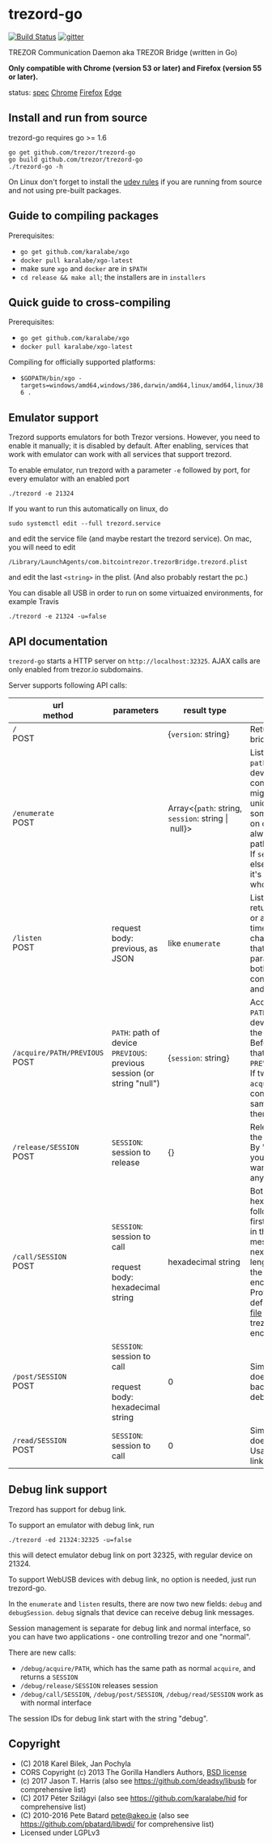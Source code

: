 # trezord-go

[![Build Status](https://travis-ci.org/trezor/trezord-go.svg?branch=master)](https://travis-ci.org/trezor/trezord-go) [![gitter](https://badges.gitter.im/trezor/community.svg)](https://gitter.im/trezor/community)

TREZOR Communication Daemon aka TREZOR Bridge (written in Go)

**Only compatible with Chrome (version 53 or later) and Firefox (version 55 or later).**

status: [spec](https://w3c.github.io/webappsec-secure-contexts/#is-origin-trustworthy) [Chrome](https://bugs.chromium.org/p/chromium/issues/detail?id=607878) [Firefox](https://bugzilla.mozilla.org/show_bug.cgi?id=903966) [Edge](https://developer.microsoft.com/en-us/microsoft-edge/platform/issues/11963735/)

## Install and run from source

trezord-go requires go >= 1.6

```
go get github.com/trezor/trezord-go
go build github.com/trezor/trezord-go
./trezord-go -h
```

On Linux don't forget to install the [udev rules](https://github.com/trezor/trezor-common/blob/master/udev/51-trezor.rules) if you are running from source and not using pre-built packages.

## Guide to compiling packages

Prerequisites:

* `go get github.com/karalabe/xgo`
* `docker pull karalabe/xgo-latest`
* make sure `xgo` and `docker` are in `$PATH`
* `cd release && make all`; the installers are in `installers`

## Quick guide to cross-compiling

Prerequisites:

* `go get github.com/karalabe/xgo`
* `docker pull karalabe/xgo-latest`

Compiling for officially supported platforms:

* `$GOPATH/bin/xgo -targets=windows/amd64,windows/386,darwin/amd64,linux/amd64,linux/386 .`

## Emulator support

Trezord supports emulators for both Trezor versions. However, you need to enable it manually; it is disabled by default. After enabling, services that work with emulator can work with all services that support trezord.

To enable emulator, run trezord with a parameter `-e` followed by port, for every emulator with an enabled port

`./trezord -e 21324`

If you want to run this automatically on linux, do

`sudo systemctl edit --full trezord.service`

and edit the service file (and maybe restart the trezord service). On mac, you will need to edit

`/Library/LaunchAgents/com.bitcointrezor.trezorBridge.trezord.plist`

and edit the last `<string>` in the plist. (And also probably restart the pc.)

You can disable all USB in order to run on some virtuaized environments, for example Travis

`./trezord -e 21324 -u=false`

## API documentation

`trezord-go` starts a HTTP server on `http://localhost:32325`. AJAX calls are only enabled from trezor.io subdomains.

Server supports following API calls:

| url <br> method | parameters | result type | description |
|-------------|------------|-------------|-------------|
| `/` <br> POST | | {`version`:&nbsp;string} | Returns current version of bridge |
| `/enumerate` <br> POST | | Array&lt;{`path`:&nbsp;string, <br>`session`:&nbsp;string&nbsp;&#124;&nbsp;null}&gt; | Lists devices.<br>`path` uniquely defines device between more connected devices. It might or might not be unique over time; on some platform it changes, on others given USB port always returns the same path.<br>If `session` is null, nobody else is using the device; if it's string, it identifies who is using it. |
| `/listen` <br> POST | request body: previous, as JSON | like `enumerate` | Listen to changes and returns either on change or after 30 second timeout. Compares change from `previous` that is sent as a parameter. "Change" is both connecting/disconnecting and session change. |
| `/acquire/PATH/PREVIOUS` <br> POST | `PATH`: path of device<br>`PREVIOUS`: previous session (or string "null") | {`session`:&nbsp;string} | Acquires the device at `PATH`. By "acquiring" the device, you are claiming the device for yourself.<br>Before acquiring, checks that the current session is `PREVIOUS`.<br>If two applications call `acquire` on a newly connected device at the same time, only one of them succeed. |
| `/release/SESSION`<br>POST | `SESSION`: session to release | {} | Releases the device with the given session.<br>By "releasing" the device, you claim that you don't want to use the device anymore. |
| `/call/SESSION`<br>POST | `SESSION`: session to call<br><br>request body: hexadecimal string | hexadecimal string | Both input and output are hexadecimal, encoded in following way:<br>first 2 bytes (4 characters in the hexadecimal) is the message type<br>next 4 bytes (8 in hex) is length of the data<br>the rest is the actual encoded protobuf data.<br>Protobuf messages are defined in [this protobuf file](https://github.com/trezor/trezor-common/blob/master/protob/messages.proto) and the app, calling trezord, should encode/decode it itself. |
| `/post/SESSION`<br>POST | `SESSION`: session to call<br><br>request body: hexadecimal string | 0 | Similar to `call`, just doesn't read response back. Usable mainly for debug link. |
| `/read/SESSION`<br>POST | `SESSION`: session to call | 0 | Similar to `call`, just doesn't post, only reads. Usable mainly for debug link. |

## Debug link support

Trezord has support for debug link.

To support an emulator with debug link, run

`./trezord -ed 21324:32325 -u=false`

this will detect emulator debug link on port 32325, with regular device on 21324. 

To support WebUSB devices with debug link, no option is needed, just run trezord-go.

In the `enumerate` and `listen` results, there are now two new fields: `debug` and `debugSession`. `debug` signals that device can receive debug link messages.

Session management is separate for debug link and normal interface, so you can have two applications - one controlling trezor and one "normal".

There are new calls:

* `/debug/acquire/PATH`, which has the same path as normal `acquire`, and returns a `SESSION`
* `/debug/release/SESSION` releases session
* `/debug/call/SESSION`, `/debug/post/SESSION`, `/debug/read/SESSION` work as with normal interface

The session IDs for debug link start with the string "debug".

## Copyright

* (C) 2018 Karel Bilek, Jan Pochyla
* CORS Copyright (c) 2013 The Gorilla Handlers Authors, [BSD license](https://github.com/gorilla/handlers/blob/master/LICENSE)
* (c) 2017 Jason T. Harris (also see https://github.com/deadsy/libusb for comprehensive list)
* (C) 2017 Péter Szilágyi (also see https://github.com/karalabe/hid for comprehensive list)
* (C) 2010-2016 Pete Batard <pete@akeo.ie> (also see https://github.com/pbatard/libwdi/ for comprehensive list)
* Licensed under LGPLv3
